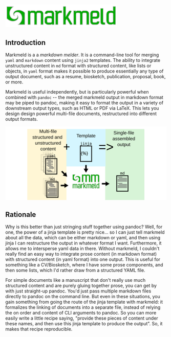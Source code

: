 # <img src="img/markmeld_logo_long.svg" alt="markmeld logo" height="70">

## Introduction

Markmeld is a a *markdown* *melder*. It is a command-line tool for merging `yaml` and `markdown` content using `jinja2` templates. The ability to integrate unstructured content in `md` format with structured content, like lists or objects, in `yaml` format makes it possible to produce essentially any type of output document, such as a resume, biosketch, publication, proposal, book, or more.

Markmeld is useful independently, but is particularly powerful when combined with `pandoc` -- the merged markmeld output in markdown format may be piped to pandoc, making it easy to format the output in a variety of downstream output types, such as HTML or PDF via LaTeX. This lets you design design powerful multi-file documents, restructured into different output formats.

![demo](img/markmeld_abstract.svg)

## Rationale

Why is this better than just stringing stuff together using pandoc? Well, for one, the power of a jinja template is pretty nice... so I can just tell markmeld about all the data, which can be either markdown or yaml, and then using jinja I can restructure the output in whatever format I want. Furthermore, it allows me to intersperse yaml data in there. Without markmeld, I couldn't really find an easy way to integrate prose content (in markdown format) with structured content (in yaml format) into one output. This is useful for something like a CV/Biosketch, where I have some prose components, and then some lists, which I'd rather draw from a structured YAML file.

For simple documents like a manuscript that don't really use much structured content and are purely gluing together prose, you can get by with just straight-up pandoc. You'd just pass multiple markdown files directly to pandoc on the command line. But even in these situations, you gain something from going the route of the jinja template with markmeld: it formalizes the linking of documents into a separate file, instead of relying the on order and content of CLI arguments to pandoc. So you can more easily write a little recipe saying, "provide these pieces of content under these names, and then use this jinja template to produce the output". So, it makes that recipe reproducible.

